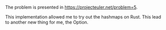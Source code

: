 The problem is presented in https://projecteuler.net/problem=5.

This implementation allowed me to try out the hashmaps on Rust. This lead to another new thing for me, the Option.